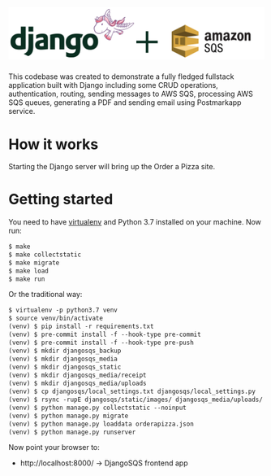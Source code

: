 # ![Django + Amazon Simple Queue Service](logo.png)

This codebase was created to demonstrate a fully fledged fullstack application built with Django including some CRUD operations, authentication, routing, sending messages to AWS SQS, processing AWS SQS queues, generating a PDF and sending email using Postmarkapp service.

# How it works

Starting the Django server will bring up the Order a Pizza site.

# Getting started

You need to have [virtualenv](https://virtualenv.pypa.io/) and Python 3.7 installed on your machine. Now run:

    $ make
    $ make collectstatic
    $ make migrate
    $ make load
    $ make run

Or the traditional way:

    $ virtualenv -p python3.7 venv
    $ source venv/bin/activate
    (venv) $ pip install -r requirements.txt
    (venv) $ pre-commit install -f --hook-type pre-commit
    (venv) $ pre-commit install -f --hook-type pre-push
    (venv) $ mkdir djangosqs_backup
    (venv) $ mkdir djangosqs_media
    (venv) $ mkdir djangosqs_static
    (venv) $ mkdir djangosqs_media/receipt
    (venv) $ mkdir djangosqs_media/uploads
    (venv) $ cp djangosqs/local_settings.txt djangosqs/local_settings.py
    (venv) $ rsync -rupE djangosqs/static/images/ djangosqs_media/uploads/
    (venv) $ python manage.py collectstatic --noinput
    (venv) $ python manage.py migrate
    (venv) $ python manage.py loaddata orderapizza.json
    (venv) $ python manage.py runserver

Now point your browser to:

- http://localhost:8000/ -> DjangoSQS frontend app
